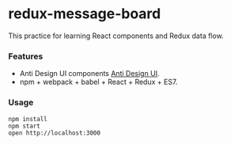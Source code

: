 redux-message-board
=====================

This practice for learning React components and Redux data flow.

### Features
- Anti Design UI components [Anti Design UI](https://github.com/ant-design/ant-design/).
- npm + webpack + babel + React + Redux + ES7.

### Usage

```
npm install
npm start
open http://localhost:3000
```
